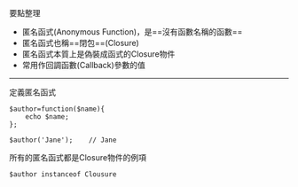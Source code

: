 要點整理
- 匿名函式(Anonymous Function)，是==沒有函數名稱的函數==
- 匿名函式也稱==閉包==(Closure)
- 匿名函式本質上是偽裝成函式的Closure物件
- 常用作回調函數(Callback)參數的值

---

定義匿名函式
```
$author=function($name){
	echo $name;
};

$author('Jane');	// Jane
```

所有的匿名函式都是Closure物件的例項
```
$author instanceof Clousure
```